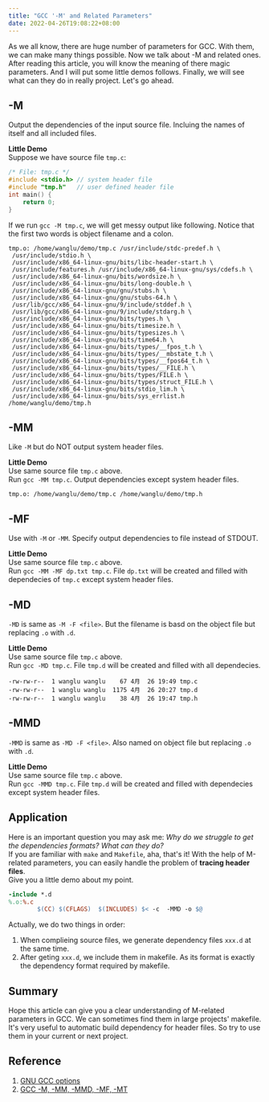 ```yaml
---
title: "GCC '-M' and Related Parameters"
date: 2022-04-26T19:08:22+08:00
---
```

As we all know, there are huge number of parameters for GCC. With them, we can make many things possible. Now we talk about -M and related ones.
After reading this article, you will know the meaning of there magic parameters. And I will put some little demos follows. Finally, we will see what can they do in really project. Let's go ahead.  
## -M
Output the dependencies of the input source file. Incluing the names of itself and all included files.    
  
**Little Demo**  
Suppose we have source file `tmp.c`:
```c
/* File: tmp.c */
#include <stdio.h> // system header file
#include "tmp.h"   // user defined header file
int main() {
    return 0;
}
```
If we run `gcc -M tmp.c`, we will get messy output like following. Notice that the first two words is object filename and a colon.
```shell
tmp.o: /home/wanglu/demo/tmp.c /usr/include/stdc-predef.h \
 /usr/include/stdio.h \
 /usr/include/x86_64-linux-gnu/bits/libc-header-start.h \
 /usr/include/features.h /usr/include/x86_64-linux-gnu/sys/cdefs.h \
 /usr/include/x86_64-linux-gnu/bits/wordsize.h \
 /usr/include/x86_64-linux-gnu/bits/long-double.h \
 /usr/include/x86_64-linux-gnu/gnu/stubs.h \
 /usr/include/x86_64-linux-gnu/gnu/stubs-64.h \
 /usr/lib/gcc/x86_64-linux-gnu/9/include/stddef.h \
 /usr/lib/gcc/x86_64-linux-gnu/9/include/stdarg.h \
 /usr/include/x86_64-linux-gnu/bits/types.h \
 /usr/include/x86_64-linux-gnu/bits/timesize.h \
 /usr/include/x86_64-linux-gnu/bits/typesizes.h \
 /usr/include/x86_64-linux-gnu/bits/time64.h \
 /usr/include/x86_64-linux-gnu/bits/types/__fpos_t.h \
 /usr/include/x86_64-linux-gnu/bits/types/__mbstate_t.h \
 /usr/include/x86_64-linux-gnu/bits/types/__fpos64_t.h \
 /usr/include/x86_64-linux-gnu/bits/types/__FILE.h \
 /usr/include/x86_64-linux-gnu/bits/types/FILE.h \
 /usr/include/x86_64-linux-gnu/bits/types/struct_FILE.h \
 /usr/include/x86_64-linux-gnu/bits/stdio_lim.h \
 /usr/include/x86_64-linux-gnu/bits/sys_errlist.h /home/wanglu/demo/tmp.h
```
## -MM
Like `-M` but do NOT output system header files.  
  
**Little Demo**  
Use same source file `tmp.c` above.  
Run `gcc -MM tmp.c`. Output dependencies except system header files.
```shell
tmp.o: /home/wanglu/demo/tmp.c /home/wanglu/demo/tmp.h
```
## -MF
Use with `-M` or `-MM`. Specify output dependencies to file instead of STDOUT.  
  
**Little Demo**  
Use same source file `tmp.c` above.  
Run `gcc -MM -MF dp.txt tmp.c`. File `dp.txt` will be created and filled with dependecies of `tmp.c` except system header files.

## -MD
`-MD` is same as `-M -F <file>`. But the filename is basd on the object file but replacing `.o` with `.d`.   
  
**Little Demo**  
Use same source file `tmp.c` above.  
Run `gcc -MD tmp.c`. File `tmp.d` will be created and filled with all dependecies.
```shell
-rw-rw-r--  1 wanglu wanglu    67 4月  26 19:49 tmp.c
-rw-rw-r--  1 wanglu wanglu  1175 4月  26 20:27 tmp.d
-rw-rw-r--  1 wanglu wanglu    38 4月  26 19:47 tmp.h
```

## -MMD
`-MMD` is same as `-MD -F <file>`. Also named on object file but replacing `.o` with `.d`.  
  
**Little Demo**  
Use same source file `tmp.c` above.  
Run `gcc -MMD tmp.c`. File `tmp.d` will be created and filled with dependecies except system header files.

## Application
Here is an important question you may ask me: _Why do we struggle to get the dependencies formats? What can they do?_   
If you are familiar with `make` and `Makefile`, aha, that's it!
With the help of M-related parameters, you can easily handle the problem of **tracing header files**.  
Give you a little demo about my point.
```makefile
-include *.d 
%.o:%.c
        $(CC) $(CFLAGS)  $(INCLUDES) $< -c  -MMD -o $@ 
```
Actually, we do two things in order:
1. When complieing source files, we generate dependency files `xxx.d` at the same time.
2. After geting `xxx.d`, we include them in makefile. As its format is exactly the dependency format required by makefile.

## Summary
Hope this article can give you a clear understanding of M-related parameters in GCC. We can sometimes find them in large projects' makefile. It's very useful to automatic build dependency for header files. So try to use them in your current or next project.
  
  
## Reference
1. [GNU GCC options](https://gcc.gnu.org/onlinedocs/gcc/Preprocessor-Options.html#Preprocessor-Options)
2. [GCC -M, -MM, -MMD, -MF, -MT](https://programmer.group/gcc-m-mm-mmd-mf-mt.html) 
